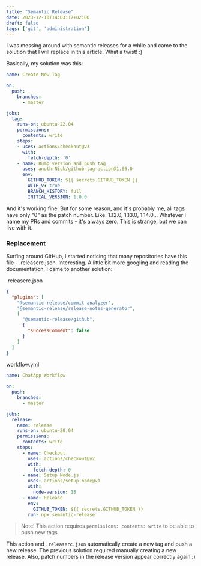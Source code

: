 ```yaml
---
title: "Semantic Release"
date: 2023-12-10T14:03:17+02:00
draft: false
tags: ['git', 'administration']
---
```


I was messing around with semantic releases for a while and came to the solution that I will replace in this article. What a twist! :)

Basically, my solution was this:

```yaml
name: Create New Tag

on:
  push:
    branches:
      - master

jobs:
  tag:
    runs-on: ubuntu-22.04
    permissions:
      contents: write
    steps:
    - uses: actions/checkout@v3
      with:
        fetch-depth: '0'
    - name: Bump version and push tag
      uses: anothrNick/github-tag-action@1.66.0
      env:
        GITHUB_TOKEN: ${{ secrets.GITHUB_TOKEN }}
        WITH_V: true
        BRANCH_HISTORY: full
        INITIAL_VERSION: 1.0.0
```

And it's working fine. But for some reason, and it's probably me, all tags have only "0" as the patch number. Like: 1.12.0, 1.13.0, 1.14.0... Whatever I name my PRs and commits - it's always zero. This is strange, but we can live with it.

### Replacement

Surfing around GitHub, I started noticing that many repositories have this file - .releaserc.json. Interesting. A little bit more googling and reading the documentation, I came to another solution:

.releaserc.json
```json
{
  "plugins": [
    "@semantic-release/commit-analyzer",
    "@semantic-release/release-notes-generator",
    [
      "@semantic-release/github",
      {
        "successComment": false
      }
    ]
  ]
}
```

workflow.yml
```yml
name: ChatApp Workflow

on:
  push:
    branches:
      - master

jobs:
  release:
    name: release
    runs-on: ubuntu-20.04
    permissions:
      contents: write
    steps:
      - name: Checkout
        uses: actions/checkout@v2
        with:
          fetch-depth: 0
      - name: Setup Node.js
        uses: actions/setup-node@v1
        with:
          node-version: 18
      - name: Release
        env:
          GITHUB_TOKEN: ${{ secrets.GITHUB_TOKEN }}
        run: npx semantic-release
```

> Note! This action requires `permissions: contents: write` to be able to push new tags.

This action and `.releaserc.json` automatically create a new tag and push a new release. The previous solution required manually creating a new release. Also, patch numbers in the release version appear correctly again :)
